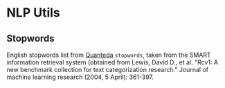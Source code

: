 # NLP Utils

## Stopwords
English stopwords list from [Quanteda](https://quanteda.io/reference/stopwords.html) `stopwords`, taken from the SMART information retrieval system (obtained from Lewis, David D., et al. "Rcv1: A new benchmark collection for text categorization research." Journal of machine learning research (2004, 5 April): 361-397.
